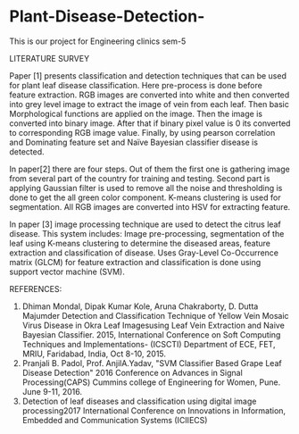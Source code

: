 # Plant-Disease-Detection-
This is our project for Engineering clinics sem-5

LITERATURE SURVEY

Paper [1] presents classification and detection techniques that can be used for plant leaf disease classification. 
Here pre-process is done before feature extraction. RGB images are converted into white and then converted
into grey level image to extract the image of vein from each leaf.
Then basic Morphological functions are applied on the image. Then the image is converted into binary image. 
After that if binary pixel value is 0 its converted to corresponding RGB image value. 
Finally, by using pearson correlation and Dominating feature set and Naïve Bayesian classifier disease is detected.

In paper[2] there are four steps. Out of them the first one is gathering image from several part of the country for training and testing.
Second part is applying Gaussian filter is used to remove all the noise and thresholding is done to get the all green color component. 
K-means clustering is used for segmentation. All RGB images are converted into HSV for extracting feature.

In paper [3] image processing technique are used to detect the citrus leaf disease.
This system includes: Image pre-processing, segmentation of the leaf using K-means clustering to determine the diseased areas, 
feature extraction and classification of disease. 
Uses Gray-Level Co-Occurrence matrix (GLCM) for feature extraction and classification is done using support vector machine (SVM).

REFERENCES:

1.	Dhiman Mondal, Dipak Kumar Kole, Aruna Chakraborty, D. Dutta Majumder Detection and Classification Technique of Yellow Vein Mosaic Virus Disease 
    in Okra Leaf Imagesusing Leaf Vein Extraction and Naive Bayesian Classifier. 
    2015, International Conference on Soft Computing Techniques and Implementations- (ICSCTI) Department of ECE, FET, MRIU, Faridabad, India, 
    Oct 8-10, 2015.
2.  Pranjali B. Padol, Prof. AnjilA.Yadav, "SVM Classifier Based Grape Leaf Disease Detection" 2016 Conference on Advances in Signal Processing(CAPS) 
    Cummins college of Engineering for Women, Pune. June 9-11, 2016.
3.	Detection of leaf diseases and classification using digital image processing2017 International Conference on Innovations in Information,
    Embedded and Communication Systems (ICIIECS)

